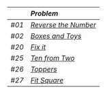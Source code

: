|     | _Problem_ |
|:--- |:---------- |
| _#01_ | [_Reverse the Number_](Reverse_the_Number.py)|
| _#02_ | [_Boxes and Toys_ ](Boxes_and_Toys.py)|
| _#20_ | [_Fix it_](Fix_it.py) |
| _#25_ | [_Ten from Two_](Ten_from_Two.py) |
| _#26_ | [_Toppers_](Toppers.py) |
| _#27_ | [_Fit Square_](Fit_Square.py) |

